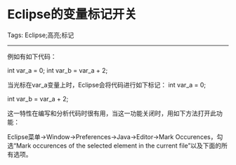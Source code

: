 # Eclipse的变量标记开关
Tags: Eclipse;高亮;标记

------

例如有如下代码：

int var_a = 0; 
int var_b = var_a + 2;


当光标在var_a变量上时，Eclipse会将代码进行如下标记： 
 int var_a = 0; 

 int  var_b = var_a + 2; 

 这一特性在编写和分析代码时很有用，当这一功能关闭时，用如下方法打开此功能： 


 Eclipse菜单->Window->Preferences->Java->Editor->Mark Occurences，勾选“Mark occurences of the selected element in the current file”以及下面的所有选项。